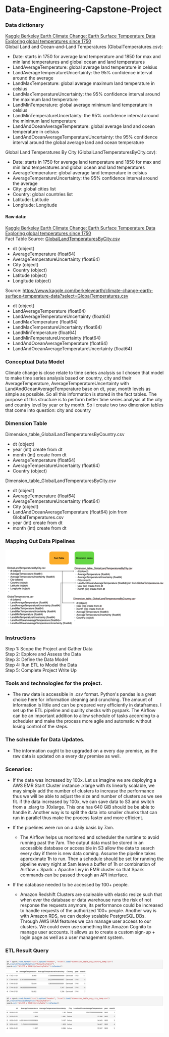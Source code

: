 # Data-Engineering-Capstone-Project  

### Data dictionary  
[Kaggle Berkeley Earth Climate Change: Earth Surface Temperature Data
Exploring global temperatures since 1750](https://www.kaggle.com/berkeleyearth/climate-change-earth-surface-temperature-data)  
Global Land and Ocean-and-Land Temperatures (GlobalTemperatures.csv):  

- Date: starts in 1750 for average land temperature and 1850 for max and min land temperatures and global ocean and land temperatures  
- LandAverageTemperature: global average land temperature in celsius  
- LandAverageTemperatureUncertainty: the 95% confidence interval around the average  
- LandMaxTemperature: global average maximum land temperature in celsius   
- LandMaxTemperatureUncertainty: the 95% confidence interval around the maximum land temperature   
- LandMinTemperature: global average minimum land temperature in celsius  
- LandMinTemperatureUncertainty: the 95% confidence interval around the minimum land temperature  
- LandAndOceanAverageTemperature: global average land and ocean temperature in celsius  
- LandAndOceanAverageTemperatureUncertainty: the 95% confidence interval around the global average land and ocean temperature  

Global Land Temperatures By City (GlobalLandTemperaturesByCity.csv):  
- Date: starts in 1750 for average land temperature and 1850 for max and min land temperatures and global ocean and land temperatures  
- AverageTemperature: global average land temperature in celsius  
- AverageTemperatureUncertainty: the 95% confidence interval around the average 
- City: global cities list 
- Country: global countries list
- Latitude: Latitude 
- Longitude: Longitude

#### Raw data:
[Kaggle Berkeley Earth Climate Change: Earth Surface Temperature Data
Exploring global temperatures since 1750](https://www.kaggle.com/berkeleyearth/climate-change-earth-surface-temperature-data)   
Fact Table Source: [GlobalLandTemperaturesByCity.csv](https://www.kaggle.com/berkeleyearth/climate-change-earth-surface-temperature-data?select=GlobalLandTemperaturesByCity.csv)
- dt (object)  
- AverageTemperature (float64)  
- AverageTemperatureUncertainty (float64)  
- City (object)  
- Country (object)  
- Latitude (object)  
- Longitude (object)  

Source: https://www.kaggle.com/berkeleyearth/climate-change-earth-surface-temperature-data?select=GlobalTemperatures.csv
- dt (object)
- LandAverageTemperature (float64)
- LandAverageTemperatureUncertainty (float64)
- LandMaxTemperature (float64)
- LandMaxTemperatureUncertainty (float64)
- LandMinTemperature (float64)
- LandMinTemperatureUncertainty (float64)
- LandAndOceanAverageTemperature (float64)
- LandAndOceanAverageTemperatureUncertainty (float64)  

### Conceptual Data Model  

Climate change is close relate to time series analysis so I chosen that model to make time series analysis based on country, city and their AverageTemperature, AverageTemperatureUncertainty with LandAndOceanAverageTemperature base on dt, year, month levels as simple as possible. So all this information is stored in the fact tables. The purpose of this structure is to perform better time series analysis at the city and country level by year or by month. So i create two two dimension tables that come into question: city and country 

### Dimension Table  
Dimension_table_GlobalLandTemperaturesByCountry.csv  
- dt (object)  
- year (int) create from dt  
- month (int) create from dt
- AverageTemperature (float64)  
- AverageTemperatureUncertainty (float64)    
- Country (object)  
    
Dimension_table_GlobalLandTemperaturesByCity.csv
- dt (object)  
- AverageTemperature (float64)  
- AverageTemperatureUncertainty (float64)  
- City (object)
- LandAndOceanAverageTemperature (float64) join from GlobalTemperatures.csv
- year (int) create from dt  
- month (int) create from dt

### Mapping Out Data Pipelines  
![](starSchema.png)  

### Instructions

Step 1: Scope the Project and Gather Data  
Step 2: Explore and Assess the Data  
Step 3: Define the Data Model  
Step 4: Run ETL to Model the Data  
Step 5: Complete Project Write Up  


### Tools and technologies for the project.   
 - The raw data is accessible in .csv format. Python's pandas is a great choice here for information cleaning and crunching. The amount of information is little and can be prepared very efficiently in dataframes. I set up the ETL pipeline and quality checks with pyspark. The Airflow can be an important addition to allow schedule of tasks according to a scheduler and make the process more agile and automatic without losing control of the steps.    
 
### The schedule for Data Updates.      
 - The information ought to be upgraded on a every day premise, as the raw data is updated on a every day premise as well.  
  
### Scenarios:  
  - If the data was increased by 100x. 
   Let us imagine we are deploying a AWS EMR Start Cluster instance .xlarge with its linearly scalable, we may simply add the number of clusters to increase the performance thus we will be able to adjust the size and number of clusters as we see fit. if the data increased by 100x, we can save data to S3 and switch from a .xlarg to .10xlarge. This one has 640 GiB should be be able to handle it. Another way is to split the data into smaller chunks that can run in parallel thus make the process faster and more efficient.

  - If the pipelines were run on a daily basis by 7am.  
    - The Airflow helps us monitored and scheduler the runtime to avoid running past the 7am. The output data must be stored in an accessible database or accessible in S3 allow the data to search every day if there is new data coming. Assume the pipeline takes approximate 1h to run. Then a schedule should be set for running the pipeline every night at 5am leave a buffer of 1h or combination of Airflow + Spark + Apache Livy in EMR cluster so that Spark commands can be passed through an API interface.     
  - If the database needed to be accessed by 100+ people.  
    - Amazon Redshift Clusters are scaleable with elastic resize such that when ever the database or data warehouse runs the risk of not response the requests anymore, its performance could be increased to handle requests of the authorized 100+ people. Another way is with Amazon RDS, we can deploy scalable PostgreSQL DBs. Through AWS IAM features we can manage user access to our clusters. We could even use something like Amazon Cognito to manage user accounts. It allows us to create a custom sign-up + login page as well as a user management system.    

### ETL Result Query
![](ETLResultQuery.png)
